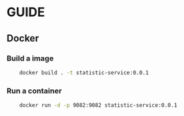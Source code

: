 # GUIDE

## Docker

### Build a image

~~~bash
    docker build . -t statistic-service:0.0.1
~~~

### Run a container

~~~bash
    docker run -d -p 9082:9082 statistic-service:0.0.1
~~~
